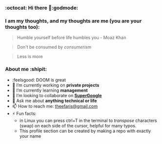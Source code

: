 ### :octocat: Hi there 👋:godmode:

### I am my thoughts, and my thoughts are me (you are your thoughts too):

> Humble yourself before life humbles you - Moaz Khan

> Don't be consumed by *consumerism*

> Less is more

### About me :shipit: 
- :feelsgood: DOOM is great
- 🔭 I’m currently working on **private projects**
- 🌱 I’m currently learning **management**
- 👯 I’m looking to collaborate on **[SuperGoogle](https://github.com/FarisHijazi/SuperGoogle)**
- 💬 Ask me about **anything technical or life**
- 📫 How to reach me: theefaris@gmail.com
- ⚡ Fun facts:
   - in Linux you can press ctrl+T in the terminal to _transpose_ characters (swap) on each side of the cursor, helpful for many typos.
   - This profile section can be created by making a repo with exactly your name
